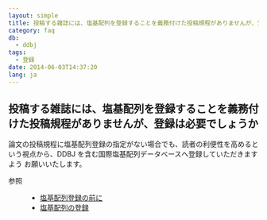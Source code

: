 ```yaml
---
layout: simple
title: 投稿する雑誌には、塩基配列を登録することを義務付けた投稿規程がありませんが、登録は必要でしょうか
category: faq
db:
  - ddbj
tags: 
  - 登録
date: 2014-06-03T14:37:20
lang: ja
---
```


## 投稿する雑誌には、塩基配列を登録することを義務付けた投稿規程がありませんが、登録は必要でしょうか

<p>論文の投稿規程に塩基配列登録の指定がない場合でも、読者の利便性を高めるという視点から、DDBJ を含む国際塩基配列データベースへ登録していただきますよう お願いいたします。</p>
<dl><dt>参照</dt>
  <dd>
    <ul>
      <li><a href="/ddbj/submission.html#responsibility">塩基配列登録の前に</a></li>
      <li><a href="/ddbj/submission.html">塩基配列の登録</a></li>
    </ul>
  </dd>
</dl>
